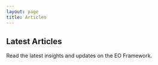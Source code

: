 ```yaml
---
layout: page
title: Articles
---
```


## Latest Articles

Read the latest insights and updates on the EO Framework.